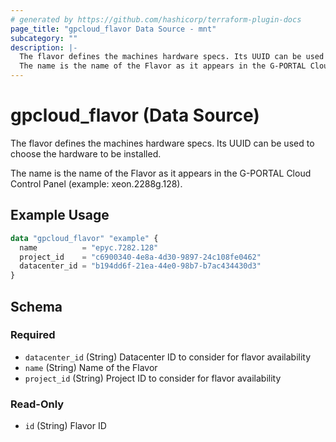 ```yaml
---
# generated by https://github.com/hashicorp/terraform-plugin-docs
page_title: "gpcloud_flavor Data Source - mnt"
subcategory: ""
description: |-
  The flavor defines the machines hardware specs. Its UUID can be used to choose the hardware to be installed.
  The name is the name of the Flavor as it appears in the G-PORTAL Cloud Control Panel (example: xeon.2288g.128).
---
```


# gpcloud_flavor (Data Source)

The flavor defines the machines hardware specs. Its UUID can be used to choose the hardware to be installed.

The name is the name of the Flavor as it appears in the G-PORTAL Cloud Control Panel (example: xeon.2288g.128).

## Example Usage

```terraform
data "gpcloud_flavor" "example" {
  name          = "epyc.7282.128"
  project_id    = "c6900340-4e8a-4d30-9897-24c108fe0462"
  datacenter_id = "b194dd6f-21ea-44e0-98b7-b7ac434430d3"
}
```

<!-- schema generated by tfplugindocs -->
## Schema

### Required

- `datacenter_id` (String) Datacenter ID to consider for flavor availability
- `name` (String) Name of the Flavor
- `project_id` (String) Project ID to consider for flavor availability

### Read-Only

- `id` (String) Flavor ID



